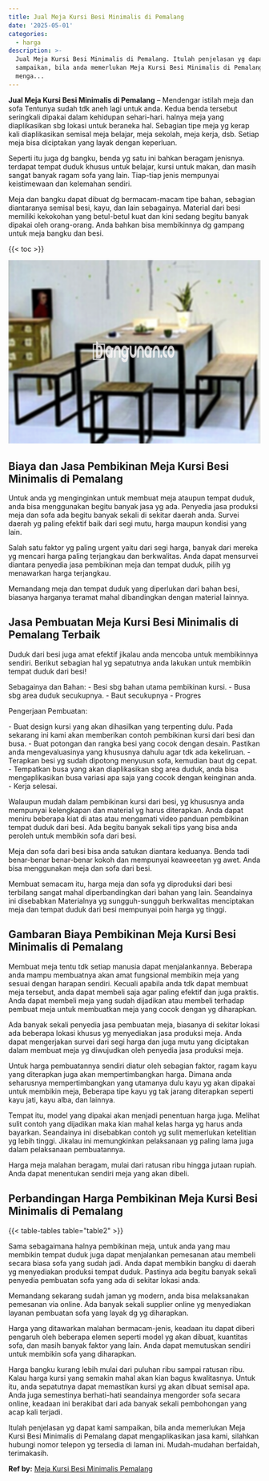 ```yaml
---
title: Jual Meja Kursi Besi Minimalis di Pemalang
date: '2025-05-01'
categories:
  - harga
description: >-
  Jual Meja Kursi Besi Minimalis di Pemalang. Itulah penjelasan yg dapat kami
  sampaikan, bila anda memerlukan Meja Kursi Besi Minimalis di Pemalang dapat
  menga...
---
```


**Jual Meja Kursi Besi Minimalis di Pemalang** – Mendengar istilah meja dan sofa Tentunya sudah tdk aneh lagi untuk anda. Kedua benda tersebut seringkali dipakai dalam kehidupan sehari-hari. halnya meja yang diaplikasikan sbg lokasi untuk beraneka hal. Sebagian tipe meja yg kerap kali diaplikasikan semisal meja belajar, meja sekolah, meja kerja, dsb. Setiap meja bisa diciptakan yang layak dengan keperluan.

Seperti itu juga dg bangku, benda yg satu ini bahkan beragam jenisnya. terdapat tempat duduk khusus untuk belajar, kursi untuk makan, dan masih sangat banyak ragam sofa yang lain. Tiap-tiap jenis mempunyai keistimewaan dan kelemahan sendiri.

Meja dan bangku dapat dibuat dg bermacam-macam tipe bahan, sebagian diantaranya semisal besi, kayu, dan lain sebagainya. Material dari besi memiliki kekokohan yang betul-betul kuat dan kini sedang begitu banyak dipakai oleh orang-orang. Anda bahkan bisa membikinnya dg gampang untuk meja bangku dan besi.

{{< toc >}}

![Jual Meja Kursi Besi Minimalis di Pemalang](/images/jual-meja-besi-murah14.png)

## Biaya dan Jasa Pembikinan Meja Kursi Besi Minimalis di Pemalang

Untuk anda yg menginginkan untuk membuat meja ataupun tempat duduk, anda bisa menggunakan begitu banyak jasa yg ada. Penyedia jasa produksi meja dan sofa ada begitu banyak sekali di sekitar daerah anda. Survei daerah yg paling efektif baik dari segi mutu, harga maupun kondisi yang lain.

Salah satu faktor yg paling urgent yaitu dari segi harga, banyak dari mereka yg mencari harga paling terjangkau dan berkwalitas. Anda dapat mensurvei diantara penyedia jasa pembikinan meja dan tempat duduk, pilih yg menawarkan harga terjangkau.

Memandang meja dan tempat duduk yang diperlukan dari bahan besi, biasanya harganya teramat mahal dibandingkan dengan material lainnya.

## Jasa Pembuatan Meja Kursi Besi Minimalis di Pemalang Terbaik

Duduk dari besi juga amat efektif jikalau anda mencoba untuk membikinnya sendiri. Berikut sebagian hal yg sepatutnya anda lakukan untuk membikin tempat duduk dari besi!

Sebagainya dan Bahan: - Besi sbg bahan utama pembikinan kursi. - Busa sbg area duduk secukupnya. - Baut secukupnya - Progres

Pengerjaan Pembuatan:

\- Buat design kursi yang akan dihasilkan yang terpenting dulu. Pada sekarang ini kami akan memberikan contoh pembikinan kursi dari besi dan busa. - Buat potongan dan rangka besi yang cocok dengan desain. Pastikan anda mengevaluasinya yang khususnya dahulu agar tdk ada kekeliruan. - Terapkan besi yg sudah dipotong menyusun sofa, kemudian baut dg cepat. - Tempatkan busa yang akan diaplikasikan sbg area duduk, anda bisa mengaplikasikan busa variasi apa saja yang cocok dengan keinginan anda. - Kerja selesai.

Walaupun mudah dalam pembikinan kursi dari besi, yg khususnya anda mempunyai kelengkapan dan material yg harus diterapkan. Anda dapat meniru beberapa kiat di atas atau mengamati video panduan pembikinan tempat duduk dari besi. Ada begitu banyak sekali tips yang bisa anda peroleh untuk membikin sofa dari besi.

Meja dan sofa dari besi bisa anda satukan diantara keduanya. Benda tadi benar-benar benar-benar kokoh dan mempunyai keaweeetan yg awet. Anda bisa menggunakan meja dan sofa dari besi.

Membuat semacam itu, harga meja dan sofa yg diproduksi dari besi terbilang sangat mahal diperbandingkan dari bahan yang lain. Seandainya ini disebabkan Materialnya yg sungguh-sungguh berkwalitas menciptakan meja dan tempat duduk dari besi mempunyai poin harga yg tinggi.

## Gambaran Biaya Pembikinan Meja Kursi Besi Minimalis di Pemalang

Membuat meja tentu tdk setiap manusia dapat menjalankannya. Beberapa anda mampu membuatnya akan amat fungsional membikin meja yang sesuai dengan harapan sendiri. Kecuali apabila anda tdk dapat membuat meja tersebut, anda dapat membeli saja agar paling efektif dan juga praktis. Anda dapat membeli meja yang sudah dijadikan atau membeli terhadap pembuat meja untuk membuatkan meja yang cocok dengan yg diharapkan.

Ada banyak sekali penyedia jasa pembuatan meja, biasanya di sekitar lokasi ada beberapa lokasi khusus yg menyediakan jasa produksi meja. Anda dapat mengerjakan survei dari segi harga dan juga mutu yang diciptakan dalam membuat meja yg diwujudkan oleh penyedia jasa produksi meja.

Untuk harga pembuatannya sendiri diatur oleh sebagian faktor, ragam kayu yang diterapkan juga akan mempertimbangkan harga. Dimana anda seharusnya mempertimbangkan yang utamanya dulu kayu yg akan dipakai untuk membikin meja, Beberapa tipe kayu yg tak jarang diterapkan seperti kayu jati, kayu alba, dan lainnya.

Tempat itu, model yang dipakai akan menjadi penentuan harga juga. Melihat sulit contoh yang dijadikan maka kian mahal kelas harga yg harus anda bayarkan. Seandainya ini disebabkan contoh yg sulit memerlukan ketelitian yg lebih tinggi. Jikalau ini memungkinkan pelaksanaan yg paling lama juga dalam pelaksanaan pembuatannya.

Harga meja malahan beragam, mulai dari ratusan ribu hingga jutaan rupiah. Anda dapat menentukan sendiri meja yang akan dibeli.

## Perbandingan Harga Pembikinan Meja Kursi Besi Minimalis di Pemalang

{{< table-tables table="table2" >}}

Sama sebagaimana halnya pembikinan meja, untuk anda yang mau membikin tempat duduk juga dapat menjalankan pemesanan atau membeli secara biasa sofa yang sudah jadi. Anda dapat membikin bangku di daerah yg menyediakan produksi tempat duduk. Pastinya ada begitu banyak sekali penyedia pembuatan sofa yang ada di sekitar lokasi anda.

Memandang sekarang sudah jaman yg modern, anda bisa melaksanakan pemesanan via online. Ada banyak sekali supplier online yg menyediakan layanan pembuatan sofa yang layak dg yg diharapkan.

Harga yang ditawarkan malahan bermacam-jenis, keadaan itu dapat diberi pengaruh oleh beberapa elemen seperti model yg akan dibuat, kuantitas sofa, dan masih banyak faktor yang lain. Anda dapat memutuskan sendiri untuk membikin sofa yang diharapkan.

Harga bangku kurang lebih mulai dari puluhan ribu sampai ratusan ribu. Kalau harga kursi yang semakin mahal akan kian bagus kwalitasnya. Untuk itu, anda sepatutnya dapat memastikan kursi yg akan dibuat semisal apa. Anda juga semestinya berhati-hati seandainya mengorder sofa secara online, keadaan ini berakibat dari ada banyak sekali pembohongan yang acap kali terjadi.

Itulah penjelasan yg dapat kami sampaikan, bila anda memerlukan Meja Kursi Besi Minimalis di Pemalang dapat mengaplikasikan jasa kami, silahkan hubungi nomor telepon yg tersedia di laman ini. Mudah-mudahan berfaidah, terimakasih.

**Ref by:** [Meja Kursi Besi Minimalis Pemalang](https://id.wikipedia.org/wiki/Meja)
